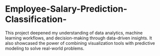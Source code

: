 # Employee-Salary-Prediction-Classification-
This project deepened my understanding of data analytics, machine learning workflows, and decision-making through data-driven insights. It also showcased the power of combining visualization tools with predictive modeling to solve real-world problems.
